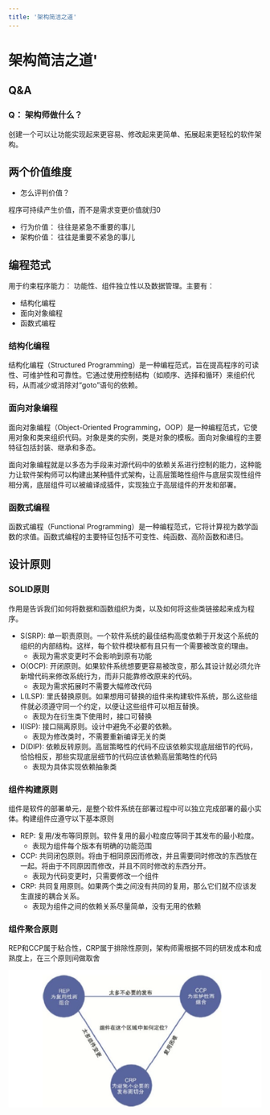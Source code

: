 ```yaml
---
title: '架构简洁之道'
---
```


# 架构简洁之道'

## Q&A

### Q： 架构师做什么？

创建一个可以让功能实现起来更容易、修改起来更简单、拓展起来更轻松的软件架构。

## 两个价值维度

- 怎么评判价值？

程序可持续产生价值，而不是需求变更价值就归0

- 行为价值： 往往是紧急不重要的事儿
- 架构价值： 往往是重要不紧急的事儿

## 编程范式

用于约束程序能力： 功能性、组件独立性以及数据管理。主要有：
- 结构化编程
- 面向对象编程
- 函数式编程

### 结构化编程

结构化编程（Structured Programming）是一种编程范式，旨在提高程序的可读性、可维护性和可靠性。它通过使用控制结构（如顺序、选择和循环）来组织代码，从而减少或消除对“goto”语句的依赖。

### 面向对象编程

面向对象编程（Object-Oriented Programming，OOP）是一种编程范式，它使用对象和类来组织代码。对象是类的实例，类是对象的模板。面向对象编程的主要特征包括封装、继承和多态。

面向对象编程就是以多态为手段来对源代码中的依赖关系进行控制的能力，这种能力让软件架构师可以构建出某种插件式架构，让高层策略性组件与底层实现性组件相分离，底层组件可以被编译成插件，实现独立于高层组件的开发和部署。


### 函数式编程

函数式编程（Functional Programming）是一种编程范式，它将计算视为数学函数的求值。函数式编程的主要特征包括不可变性、纯函数、高阶函数和递归。

## 设计原则

### SOLID原则

作用是告诉我们如何将数据和函数组织为类，以及如何将这些类链接起来成为程序。

- S(SRP): 单一职责原则。一个软件系统的最佳结构高度依赖于开发这个系统的组织的内部结构。这样，每个软件模块都有且只有一个需要被改变的理由。
    - 表现为需求变更时不会影响到原有功能
- O(OCP): 开闭原则。如果软件系统想要更容易被改变，那么其设计就必须允许新增代码来修改系统行为，而非只能靠修改原来的代码。
    - 表现为需求拓展时不需要大幅修改代码
- L(LSP): 里氏替换原则。如果想用可替换的组件来构建软件系统，那么这些组件就必须遵守同一个约定，以便让这些组件可以相互替换。
    - 表现为在衍生类下使用时，接口可替换
- I(ISP): 接口隔离原则。设计中避免不必要的依赖。
    - 表现为修改类时，不需要重新编译无关的类
- D(DIP): 依赖反转原则。高层策略性的代码不应该依赖实现底层细节的代码，恰恰相反，那些实现底层细节的代码应该依赖高层策略性的代码
    - 表现为具体实现依赖抽象类

### 组件构建原则

组件是软件的部署单元，是整个软件系统在部署过程中可以独立完成部署的最小实体。构建组件应遵守以下基本原则

- REP: 复用/发布等同原则。软件复用的最小粒度应等同于其发布的最小粒度。
    - 表现为组件每个版本有明确的功能范围
- CCP: 共同闭包原则。将由于相同原因而修改，并且需要同时修改的东西放在一起。将由于不同原因而修改，并且不同时修改的东西分开。
    - 表现为代码变更时，只需要修改一个组件
- CRP: 共同复用原则。如果两个类之间没有共同的复用，那么它们就不应该发生直接的耦合关系。
    - 表现为组件之间的依赖关系尽量简单，没有无用的依赖

### 组件聚合原则

REP和CCP属于粘合性，CRP属于排除性原则，架构师需根据不同的研发成本和成熟度上，在三个原则间做取舍

![alt text](./image/组件聚合原则的张力图.png)





